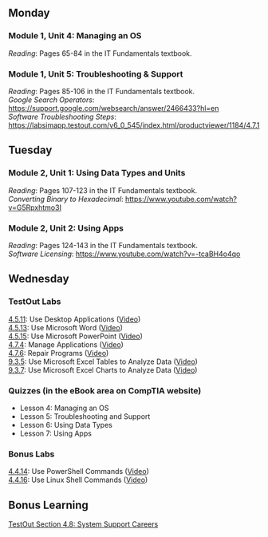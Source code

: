 ## Monday
### Module 1, Unit 4: Managing an OS
*Reading*: Pages 65-84 in the IT Fundamentals textbook.

### Module 1, Unit 5: Troubleshooting & Support
*Reading*: Pages 85-106 in the IT Fundamentals textbook. \
*Google Search Operators*: https://support.google.com/websearch/answer/2466433?hl=en \
*Software Troubleshooting Steps*: https://labsimapp.testout.com/v6_0_545/index.html/productviewer/1184/4.7.1

## Tuesday
### Module 2, Unit 1: Using Data Types and Units
*Reading*: Pages 107-123 in the IT Fundamentals textbook. \
*Converting Binary to Hexadecimal*: https://www.youtube.com/watch?v=G5Rpxhtmo3I

### Module 2, Unit 2: Using Apps
*Reading*: Pages 124-143 in the IT Fundamentals textbook. \
*Software Licensing*: https://www.youtube.com/watch?v=-tcaBH4o4qo

## Wednesday
### TestOut Labs
[4.5.11](https://labsimapp.testout.com/v6_0_545/index.html/productviewer/1184/4.5.11): Use Desktop Applications ([Video](https://labsimapp.testout.com/v6_0_545/index.html/productviewer/1184/4.5.10)) \
[4.5.13](https://labsimapp.testout.com/v6_0_545/index.html/productviewer/1184/4.5.13): Use Microsoft Word ([Video](https://labsimapp.testout.com/v6_0_545/index.html/productviewer/1184/4.5.12)) \
[4.5.15](https://labsimapp.testout.com/v6_0_545/index.html/productviewer/1184/4.5.15): Use Microsoft PowerPoint ([Video](https://labsimapp.testout.com/v6_0_545/index.html/productviewer/1184/4.5.14)) \
[4.7.4](https://labsimapp.testout.com/v6_0_545/index.html/productviewer/1184/4.7.4): Manage Applications ([Video](https://labsimapp.testout.com/v6_0_545/index.html/productviewer/1184/4.7.3)) \
[4.7.6](https://labsimapp.testout.com/v6_0_545/index.html/productviewer/1184/4.7.6): Repair Programs ([Video](https://labsimapp.testout.com/v6_0_545/index.html/productviewer/1184/4.7.5)) \
[9.3.5](https://labsimapp.testout.com/v6_0_545/index.html/productviewer/1184/9.3.5): Use Microsoft Excel Tables to Analyze Data ([Video](https://labsimapp.testout.com/v6_0_545/index.html/productviewer/1184/9.3.4)) \
[9.3.7](https://labsimapp.testout.com/v6_0_545/index.html/productviewer/1184/9.3.7): Use Microsoft Excel Charts to Analyze Data ([Video](https://labsimapp.testout.com/v6_0_545/index.html/productviewer/1184/9.3.6)) 

### Quizzes (in the eBook area on CompTIA website)
- Lesson 4: Managing an OS
- Lesson 5: Troubleshooting and Support
- Lesson 6: Using Data Types
- Lesson 7: Using Apps

### Bonus Labs
[4.4.14](https://labsimapp.testout.com/v6_0_545/index.html/productviewer/1184/4.4.14/): Use PowerShell Commands ([Video](https://labsimapp.testout.com/v6_0_545/index.html/productviewer/1184/4.4.13/)) \
[4.4.16](https://labsimapp.testout.com/v6_0_545/index.html/productviewer/1184/4.4.16/): Use Linux Shell Commands ([Video](https://labsimapp.testout.com/v6_0_545/index.html/productviewer/1184/4.4.15/))

## Bonus Learning
[TestOut Section 4.8: System Support Careers](https://labsimapp.testout.com/v6_0_545/index.html/productviewer/1184/4.8)